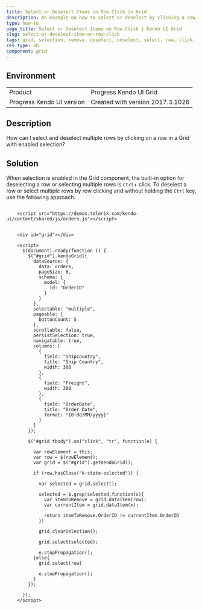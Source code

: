 ```yaml
---
title: Select or Deselect Items on Row Click in Grid
description: An example on how to select or deselect by clicking a row in the Kendo UI Grid.
type: how-to
page_title: Select or Deselect Items on Row Click | Kendo UI Grid
slug: select-or-deselect-item-on-row-click
tags: grid, selection, remove, deselect, unselect, select, row, click, multiple, persist
res_type: kb
component: grid
---
```


## Environment

<table>
 <tr>
  <td>Product</td>
  <td>Progress Kendo UI Grid</td>
 </tr>
 <tr>
  <td>Progress Kendo UI version</td>
  <td>Created with version 2017.3.1026</td>
 </tr>
</table>

## Description

How can I select and deselect multiple rows by clicking on a row in a Grid with enabled selection?

## Solution

When selection is enabled in the Grid component, the built-in option for deselecting a row or selecting multiple rows is `Ctrl`+ click. To deselect a row or select multiple rows by row clicking and without holding the `Ctrl` key, use the following approach. 

```dojo

    <script src="https://demos.telerik.com/kendo-ui/content/shared/js/orders.js"></script>


    <div id="grid"></div>

    <script>
      $(document).ready(function () {
        $("#grid").kendoGrid({
          dataSource: {
            data: orders,
            pageSize: 6,
            schema: {
              model: {
                id: "OrderID"
              }
            }
          },
          selectable: "multiple",
          pageable: {
            buttonCount: 5
          },
          scrollable: false,
          persistSelection: true,
          navigatable: true,
          columns: [
            {
              field: "ShipCountry",
              title: "Ship Country",
              width: 300
            },
            {
              field: "Freight",
              width: 300
            },
            {
              field: "OrderDate",
              title: "Order Date",
              format: "{0:dd/MM/yyyy}"
            }
          ]
        });

        $("#grid tbody").on("click", "tr", function(e) {

          var rowElement = this;
          var row = $(rowElement);
          var grid = $("#grid").getKendoGrid();

          if (row.hasClass("k-state-selected")) {

            var selected = grid.select();

            selected = $.grep(selected,function(x){
              var itemToRemove = grid.dataItem(row);
              var currentItem = grid.dataItem(x);

              return itemToRemove.OrderID != currentItem.OrderID
            })

            grid.clearSelection();

            grid.select(selected);

            e.stopPropagation();
          }else{
            grid.select(row)

            e.stopPropagation();
          }
        });

      });
    </script>
```
